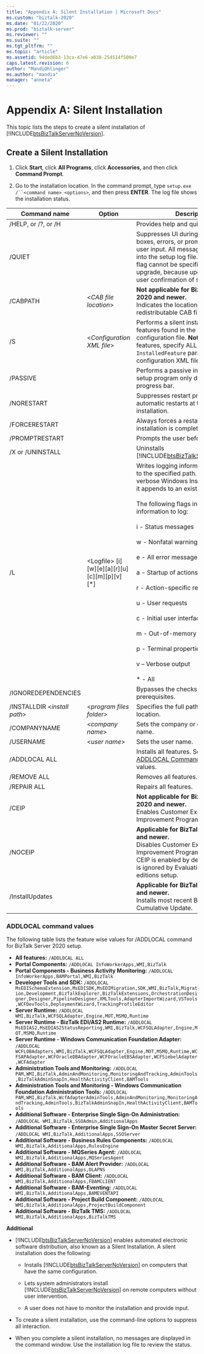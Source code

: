 ```yaml
---
title: "Appendix A: Silent Installation | Microsoft Docs"
ms.custom: "biztalk-2020"
ms.date: "01/22/2020"
ms.prod: "biztalk-server"
ms.reviewer: ""
ms.suite: ""
ms.tgt_pltfrm: ""
ms.topic: "article"
ms.assetid: 94ded6b3-13ca-47e6-a038-254514f500e7
caps.latest.revision: 6
author: "MandiOhlinger"
ms.author: "mandia"
manager: "anneta"
---
```

# Appendix A: Silent Installation
This topic lists the steps to create a silent installation of [!INCLUDE[btsBizTalkServerNoVersion](../includes/btsbiztalkservernoversion-md.md)].

## Create a Silent Installation

1.  Click **Start**, click **All Programs**, click **Accessories**, and then click **Command Prompt**.

2.  Go to the installation location. In the command prompt, type `setup.exe /``<command name> <options>`, and then press **ENTER**. The log file shows the installation status.

|                                                                                                                                                                                                                                  Command name                                                                                                                                                                                                                                   |                     Option                     |                                                                                                                                                                                                                                                                                                Description                                                                                                                                                                                                                                                                                                 |
|---------------------------------------------------------------------------------------------------------------------------------------------------------------------------------------------------------------------------------------------------------------------------------------------------------------------------------------------------------------------------------------------------------------------------------------------------------------------------------|------------------------------------------------|------------------------------------------------------------------------------------------------------------------------------------------------------------------------------------------------------------------------------------------------------------------------------------------------------------------------------------------------------------------------------------------------------------------------------------------------------------------------------------------------------------------------------------------------------------------------------------------------------------|
|                                                                                                                                                                                                                               /HELP, or /?, or /H                                                                                                                                                                                                                               |                                                |                                                                                                                                                                                                                                                                                     Provides help and quick reference.                                                                                                                                                                                                                                                                                     |
|                                                                                                                                                                                                                                     /QUIET                                                                                                                                                                                                                                      |                                                |                                                                                                                                                                  Suppresses UI during setup – all dialog boxes, errors, or prompts requiring user input. All messages are entered into the setup log file. **Note:**  The Quiet flag cannot be specified for an upgrade, because upgrade requires user confirmation of selected options.                                                                                                                                                                   |
|                                                                                                                                                                                                                                    /CABPATH                                                                                                                                                                                                                                     |            \<*CAB file location*\>             |                                                                                                                                                                                                                                                                          **Not applicable for BizTalk Server 2020 and newer.**<br />Indicates the location of the redistributable CAB file.                                                                                                                                                                                                                                                                           |
|                                                                                                                                                                                                                                       /S                                                                                                                                                                                                                                        |          \<*Configuration XML file*\>          |                                                                                                                                                                                                 Performs a silent installation of features found in the specified configuration file. **Note:**  To install all features, specify ALL for the `InstalledFeature` parameter of the configuration XML file.                                                                                                                                                                                                  |
|                                                                                                                                                                                                                                    /PASSIVE                                                                                                                                                                                                                                     |                                                |                                                                                                                                                                                                                                                             Performs a passive installation. The setup program only displays the progress bar.                                                                                                                                                                                                                                                             |
|                                                                                                                                                                                                                                   /NORESTART                                                                                                                                                                                                                                    |                                                |                                                                                                                                                                                                                                                             Suppresses restart prompts and automatic restarts at the end of the installation.                                                                                                                                                                                                                                                              |
|                                                                                                                                                                                                                                  /FORCERESTART                                                                                                                                                                                                                                  |                                                |                                                                                                                                                                                                                                                                        Always forces a restart after the installation is complete.                                                                                                                                                                                                                                                                         |
|                                                                                                                                                                                                                                 /PROMPTRESTART                                                                                                                                                                                                                                  |                                                |                                                                                                                                                                                                                                                                                    Prompts the user before restarting.                                                                                                                                                                                                                                                                                     |
|                                                                                                                                                                                                                                /X or /UNINSTALL                                                                                                                                                                                                                                 |                                                |                                                                                                                                                                                                                                                       Uninstalls [!INCLUDE[btsBizTalkServerNoVersion](../includes/btsbiztalkservernoversion-md.md)].                                                                                                                                                                                                                                                       |
|                                                                                                                                                                                                                                       /L                                                                                                                                                                                                                                        | \<Logfile\> [i][w][e][a][r][u][c][m][p][v][\*] | Writes logging information to a log file to the specified path. Always uses verbose Windows Installer logging and it appends to an existing file.<br /><br /> The following flags indicate which information to log:<br /><br /> i - Status messages<br /><br /> w - Nonfatal warnings<br /><br /> e - All error messages<br /><br /> a - Startup of actions<br /><br /> r - Action-specific records<br /><br /> u - User requests<br /><br /> c - Initial user interface parameters<br /><br /> m - Out-of-memory<br /><br /> p - Terminal properties<br /><br /> v – Verbose output<br /><br /> \* - All |
|                                                                                                                                                                                                                               /IGNOREDEPENDENCIES                                                                                                                                                                                                                               |                                                |                                                                                                                                                                                                                                                                            Bypasses the checks for downloadable prerequisites.                                                                                                                                                                                                                                                                             |
|                                                                                                                                                                                                                         /INSTALLDIR \<*install path*\>                                                                                                                                                                                                                          |           \<*program files folder\>*           |                                                                                                                                                                                                                                                                            Specifies the full path to product install location.                                                                                                                                                                                                                                                                            |
|                                                                                                                                                                                                                                  /COMPANYNAME                                                                                                                                                                                                                                   |               \<*company name*\>               |                                                                                                                                                                                                                                                                                   Sets the company or organization name.                                                                                                                                                                                                                                                                                   |
|                                                                                                                                                                                                                                    /USERNAME                                                                                                                                                                                                                                    |                \<*user name*\>                 |                                                                                                                                                                                                                                                                                            Sets the user name.                                                                                                                                                                                                                                                                                             |
|                                                                                                                                                                                                                                  /ADDLOCAL ALL                                                                                                                                                                                                                                  |                                                |                                                                                                                                                                                                                   Installs all features. See section [ADDLOCAL Command](#addlocal-command-values) for possible values.                                                                                                                                                                                                                   |
|                                                                                                                                                                                                                                   /REMOVE ALL                                                                                                                                                                                                                                   |                                                |                                                                                                                                                                                                                                                                                           Removes all features.                                                                                                                                                                                                                                                                                            |
|                                                                                                                                                                                                                                   /REPAIR ALL                                                                                                                                                                                                                                   |                                                |                                                                                                                                                                                                                                                                                           Repairs all features.                                                                                                                                                                                                                                                                                            |
|                                                                                                                                                                                                                                      /CEIP                                                                                                                                                                                                                                      |                                                |                                                                                                                                                                                                             **Not applicable for BizTalk Server 2020 and newer.**<br />Enables Customer Experience Improvement Program (CEIP)                                                                                                                                                                                                                                                                           |
|                                                                                                                                                                                                                                      /NOCEIP                                                                                                                                                                                                                                      |                                                |                                                                                                                                                                                                             **Applicable for BizTalk Server 2020 and newer.**<br />Disables Customer Experience Improvement Program (CEIP)<br />CEIP is enabled by default. This option is ignored by Evaluation and Developer editions setup.                                                                                                                                                                                                                                                                           |
|                                                                                                                                                                                                                                      /InstallUpdates                                                                                                                                                                                                                                      |                                                |                                                                                                                                                                                                             **Applicable for BizTalk Server 2020 and newer.**<br />Installs most recent BizTalk Server Cumulative Update.                                                                                         |

### ADDLOCAL command values

The following table lists the feature wise values for /ADDLOCAL command for BizTalk Server 2020 setup.
- **All features:** `/ADDLOCAL ALL `
- **Portal Components:** `/ADDLOCAL InfoWorkerApps,WMI,BizTalk`
- **Portal Components - Business Activity Monitoring:** `/ADDLOCAL InfoWorkerApps,BAMPortal,WMI,BizTalk`
- **Developer Tools and SDK:** `/ADDLOCAL MsEDISchemaExtension,MsEDISDK,MsEDIMigration,SDK,WMI,BizTalk,Migration,Development,BizTalkExplorer,BizTalkExtensions,OrchestrationDesigner,Designer,PipelineDesigner,XMLTools,AdapterImportWizard,VSTools,WCFDevTools,DeploymentWizard,TrackingProfileEditor`
- **Server Runtime:** `/ADDLOCAL WMI,BizTalk,WCFSQLAdapter,Engine,MOT,MSMQ,Runtime`
- **Server Runtime - BizTalk EDI/AS2 Runtime:** `/ADDLOCAL MsEDIAS2,MsEDIAS2StatusReporting,WMI,BizTalk,WCFSQLAdapter,Engine,MOT,MSMQ,Runtime`
- **Server Runtime - Windows Communication Foundation Adapter:** `/ADDLOCAL WCFLOBAdapters,WMI,BizTalk,WCFSQLAdapter,Engine,MOT,MSMQ,Runtime,WCFSAPAdapter,WCFOracleDBAdapter,WCFOracleEBSAdapter,WCFSiebelAdapter,WCFAdapter`
- **Administration Tools and Monitoring:** `/ADDLOCAL PAM,WMI,BizTalk,AdminAndMonitoring,MonitoringAndTracking,AdminTools,BizTalkAdminSnapIn,HealthActivityClient,BAMTools`
- **Administration Tools and Monitoring - Windows Communication Foundation Administration Tools:** `/ADDLOCAL PAM,WMI,BizTalk,WcfAdapterAdminTools,AdminAndMonitoring,MonitoringAndTracking,AdminTools,BizTalkAdminSnapIn,HealthActivityClient,BAMTools`
- **Additional Software - Enterprise Single Sign-On Administration:** `/ADDLOCAL WMI,BizTalk,SSOAdmin,AdditionalApps`
- **Additional Software - Enterprise Single Sign-On Master Secret Server:** `/ADDLOCAL WMI,BizTalk,AdditionalApps,SSOServer`
- **Additional Software - Business Rules Components:** `/ADDLOCAL WMI,BizTalk,AdditionalApps,RulesEngine`
- **Additional Software - MQSeries Agent:** `/ADDLOCAL WMI,BizTalk,AdditionalApps,MQSeriesAgent`
- **Additional Software - BAM Alert Provider:** `/ADDLOCAL WMI,BizTalk,AdditionalApps,OLAPNS`
- **Additional Software - BAM Client:** `/ADDLOCAL WMI,BizTalk,AdditionalApps,FBAMCLIENT`
- **Additional Software - BAM-Eventing:** `/ADDLOCAL WMI,BizTalk,AdditionalApps,BAMEVENTAPI`
- **Additional Software - Project Build Component:** `/ADDLOCAL WMI,BizTalk,AdditionalApps,ProjectBuildComponent`
- **Additional Software - BizTalk TMS:** `/ADDLOCAL WMI,BizTalk,AdditionalApps,BizTalkTMS`             

 **Additional**

- [!INCLUDE[btsBizTalkServerNoVersion](../includes/btsbiztalkservernoversion-md.md)] enables automated electronic software distribution, also known as a Silent Installation. A silent installation does the following:

  - Installs [!INCLUDE[btsBizTalkServerNoVersion](../includes/btsbiztalkservernoversion-md.md)] on computers that have the same configuration.

  - Lets system administrators install [!INCLUDE[btsBizTalkServerNoVersion](../includes/btsbiztalkservernoversion-md.md)] on remote computers without user intervention.

  - A user does not have to monitor the installation and provide input.

- To create a silent installation, use the command-line options to suppress all interaction.

- When you complete a silent installation, no messages are displayed in the command window. Use the installation log file to review the status.

